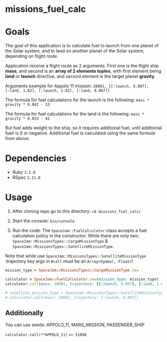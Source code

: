 # missions_fuel_calc

# Goals

The goal of this application is to calculate fuel to launch from one planet of the Solar system, and to land on another planet of the Solar system, depending on flight route.

Application receive a flight route as 2 arguments. First one is the flight ship **mass**, and second is an **array of 2 elements tuples**, with first element being **land** or **launch** directive, and second element is the target planet **gravity**.

Arguments example for Appolo 11 mission: ```28801, [[:launch, 9.807], [:land, 1.62], [:launch, 1.62], [:land, 9.807]]```

The formula for fuel calculations for the launch is the following:
`mass * gravity * 0.042 - 33`

The formula for fuel calculations for the land is the following:
`mass * gravity * 0.033 - 42`

But fuel adds weight to the ship, so it requires additional fuel, until additional fueil is 0 or negative. Additional fuel is calculated using the same formula from above.

# Dependencies

- Ruby `3.1.0`
- RSpec `3.11.0`

# Usage

1. After cloning repo go to this directory:
`cd missions_fuel_calc/`

2. Start the console:
`bin/console`

3. Run the code:
The `SpaceJam::FuelCalculator` class accepts a fuel calculation policy in the constructor. While there are only two: `SpaceJam::MissionsTypes::CargoMissionType` & `SpaceJam::MissionsTypes::SatelliteMissionType`.

Note that while use `SpaceJam::MissionsTypes::SatelliteMissionType` :trajectory key args in `#call` must be an `Array<Symbol, Float>`!

```ruby
mission_type = SpaceJam::MissionsTypes::CargoMissionType.new

calculator = SpaceJam::FuelCalculator.new(mission_type: mission_type)
calculator.call(mass: 28801, trajectory: [[:launch, 9.807], [:land, 1.62], [:launch, 1.62], [:land, 9.807]])

# satellite_mission_type = SpaceJam::MissionsTypes::SatelliteMissionType.new
# calculator.call(mass: 28801, trajectory: [:launch, 9.807])

```

## Additionally
You can use seeds: APPOLO_11, MARS_MISSION, PASSENGER_SHIP

`calculator.call(**APPOLO_11)`
`=> 51898`
